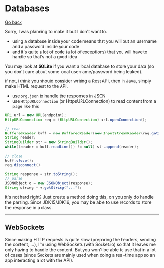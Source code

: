 # Databases

[Go back](../index.md#advanced)

Sorry, I was planning to make it but I don't want to.

* using a database inside your code means that you will put an username and a password inside your code
* and it's quite a lot of code (a lot of exceptions) that you will have to handle so that's not a good idea
  
You may look at **SQLite** if you want a local database to store your data (so you don't care about some local username/password being leaked).

If not, I think you should consider writing a Rest API, then in Java, simply make HTML request to the API.

* use `org.json` to handle the responses in JSON
* use `HttpURLConnection` (or HttpsURLConnection) to read content from a page like this
  
```java
URL url = new URL(endpoint);
HttpURLConnection req = (HttpURLConnection) url.openConnection();

// read 
BufferedReader buff = new BufferedReader(new InputStreamReader(req.getInputStream()));
String reader;
StringBuilder str = new StringBuilder();
while((reader = buff.readLine()) != null) str.append(reader);
            
// close
buff.close();
req.disconnect();

String response = str.toString();
// parse
JSONObject o = new JSONObject(response);
String string = o.getString("...");
```

it's not hard right? Just create a method doing this, on you only do handle the parsing. Since JDK15/JDK16, you may be able to use records to store the response in a class.

<hr class="sl">

## WebSockets

Since making HTTP requests is quite slow (preparing the headers, sending the content, ...), I'm using WebSockets (with Socket.io) so that it leaves me only having to handle the content. But you won't be able to use that in a lot of cases (since Sockets are mainly used when doing a real-time app so an app interacting a lot with the API).
